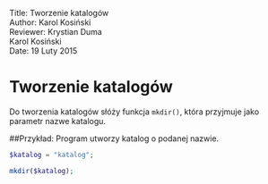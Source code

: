 Title: 		Tworzenie katalogów  
Author:		Karol Kosiński  
Reviewer:	Krystian Duma  
			Karol Kosiński  
Date: 		19 Luty 2015  

# Tworzenie katalogów
Do tworzenia katalogów słóży funkcja `mkdir()`, która przyjmuje jako parametr nazwe katalogu.

##Przykład:
Program utworzy katalog o podanej nazwie.

```php
$katalog = "katalog";

mkdir($katalog);
```